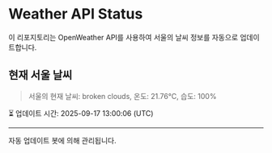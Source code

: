
# Weather API Status

이 리포지토리는 OpenWeather API를 사용하여 서울의 날씨 정보를 자동으로 업데이트합니다.

## 현재 서울 날씨
> 서울의 현재 날씨: broken clouds, 온도: 21.76°C, 습도: 100%

⏳ 업데이트 시간: 2025-09-17 13:00:06 (UTC)

---
자동 업데이트 봇에 의해 관리됩니다.
